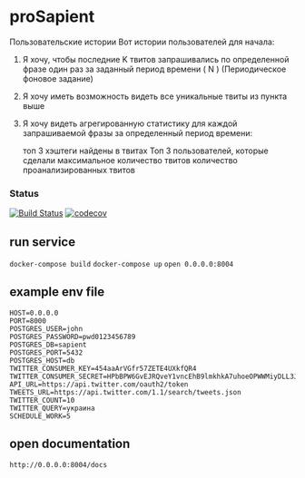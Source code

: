 # proSapient
Пользовательские истории
Вот истории пользователей для начала:

1. Я хочу, чтобы последние K твитов запрашивались по определенной фразе
один раз за заданный период времени ( N ) (Периодическое фоновое задание)

2. Я хочу иметь возможность видеть все уникальные твиты из пункта выше

3. Я хочу видеть агрегированную статистику для каждой запрашиваемой фразы 
за определенный период времени:

    топ 3 хэштеги найдены в твитах
    Топ 3 пользователей, которые сделали максимальное количество твитов 
    количество проанализированных твитов

### Status
[![Build Status](https://travis-ci.org/alexsukhrin/proSapient.svg?branch=master)](https://travis-ci.org/alexsukhrin/proSapient)
[![codecov](https://codecov.io/gh/alexsukhrin/proSapient/branch/master/graph/badge.svg)](https://codecov.io/gh/alexsukhrin/proSapient)

## run service
`docker-compose build`
`docker-compose up`
`open 0.0.0.0:8004`

## example env file
```
HOST=0.0.0.0
PORT=8000
POSTGRES_USER=john
POSTGRES_PASSWORD=pwd0123456789
POSTGRES_DB=sapient
POSTGRES_PORT=5432
POSTGRES_HOST=db
TWITTER_CONSUMER_KEY=454aaArVGfr57ZETE4UXkfQR4
TWITTER_CONSUMER_SECRET=HPbBPW6GvEJRQveY1vncEhB9lmkhkA7uhoeOPWWMiyDLL3J45A
API_URL=https://api.twitter.com/oauth2/token
TWEETS_URL=https://api.twitter.com/1.1/search/tweets.json
TWITTER_COUNT=10
TWITTER_QUERY=украина
SCHEDULE_WORK=5
```

## open documentation
`http://0.0.0.0:8004/docs`